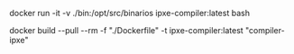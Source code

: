 
docker run -it -v ./bin:/opt/src/binarios ipxe-compiler:latest bash

docker build --pull --rm -f "./Dockerfile" -t ipxe-compiler:latest "compiler-ipxe"